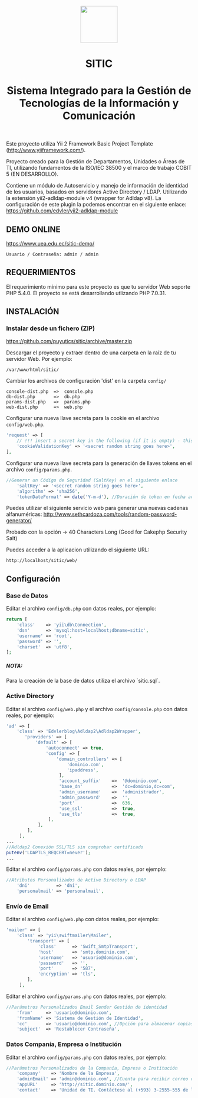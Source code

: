 <p align="center">
    <a href="https://github.com/yiisoft" target="_blank">
        <img src="https://avatars0.githubusercontent.com/u/993323" height="100px">
    </a>
    <h1 align="center">SITIC</h1>
    <h1 align="center">Sistema Integrado para la Gestión de Tecnologías de la Información y Comunicación</h1>
    <br>
</p>

Este proyecto utiliza Yii 2 Framework Basic Project Template (http://www.yiiframework.com/).

Proyecto creado para la Gestión de Departamentos, Unidades o Áreas de TI, utilizando fundamentos de la ISO/IEC 38500 y el marco de trabajo COBIT 5 (EN DESARROLLO).

Contiene un módulo de Autoservicio y manejo de información de identidad de los usuarios, basados en servidores Active Directory / LDAP. Utilizando la extensión yii2-adldap-module v4 (wrapper for Adldap v8).
La configuración de este plugin la podemos encontrar en el siguiente enlace:
https://github.com/edvler/yii2-adldap-module


<h2>DEMO ONLINE</h2>

https://www.uea.edu.ec/sitic-demo/


~~~
Usuario / Contraseña: admin / admin
~~~

REQUERIMIENTOS
--------------

El requerimiento mínimo para este proyecto es que tu servidor Web soporte PHP 5.4.0. El proyecto se está desarrollando utlizando PHP 7.0.31.


INSTALACIÓN
-----------

### Instalar desde un fichero (ZIP)

https://github.com/puyutics/sitic/archive/master.zip

Descargar el proyecto y extraer dentro de una carpeta en la raíz de tu servidor Web. Por ejemplo:

~~~
/var/www/html/sitic/
~~~

Cambiar los archivos de configuración 'dist' en la carpeta `config/`

~~~
console-dist.php  =>  console.php
db-dist.php       =>  db.php
params-dist.php   =>  params.php
web-dist.php      =>  web.php
~~~

Configurar una nueva llave secreta para la cookie en el archivo `config/web.php`.

```php
'request' => [
    // !!! insert a secret key in the following (if it is empty) - this is required by cookie validation
    'cookieValidationKey' => '<secret random string goes here>',
],
```

Configurar una nueva llave secreta para la generación de llaves tokens en el archivo `config/params.php`.

```php
//Generar un Código de Seguridad (SaltKey) en el siguiente enlace
    'saltKey' => '<secret random string goes here>',
    'algorithm' => 'sha256',
    'tokenDateFormat' => date('Y-m-d'), //Duración de token en fecha actual desde 00:00 hasta 23:59
```

Puedes utilizar el siguiente servicio web para generar una nuevas cadenas alfanuméricas:
http://www.sethcardoza.com/tools/random-password-generator/

Probado con la opción -> 40 Characters Long (Good for Cakephp Security Salt)

Puedes acceder a la aplicacion utilizando el siguiente URL:

~~~
http://localhost/sitic/web/
~~~


Configuración
-------------

### Base de Datos

Editar el archivo `config/db.php` con datos reales, por ejemplo:

```php
return [
    'class'    => 'yii\db\Connection',
    'dsn'      => 'mysql:host=localhost;dbname=sitic',
    'username' => 'root',
    'password' => '',
    'charset'  => 'utf8',
];
```

<h5>NOTA:</h5>
Para la creación de la base de datos utiliza el archivo `sitic.sql`.

### Active Directory

Editar el archivo `config/web.php` y el archivo `config/console.php` con datos reales, por ejemplo:

```php
'ad' => [
    'class' => 'Edvlerblog\Adldap2\Adldap2Wrapper',
       'providers' => [
           'default' => [
               'autoconnect' => true,
               'config' => [
                   'domain_controllers' => [
                       'dominio.com',
                       'ipaddress',
                    ],
                    'account_suffix'    =>  '@dominio.com',
                    'base_dn'           =>  'dc=dominio,dc=com',
                    'admin_username'    =>  'administrador',
                    'admin_password'    =>  '',
                    'port'              =>  636,
                    'use_ssl'           =>  true,
                    'use_tls'           =>  true,
                ],
            ],
        ],
     ],
...
//Adldap2 Conexión SSL/TLS sin comprobar certificado
putenv('LDAPTLS_REQCERT=never');
...
```

Editar el archivo `config/params.php` con datos reales, por ejemplo:

```php
//Atributos Personalizados de Active Directory o LDAP
    'dni'          => 'dni',
    'personalmail' => 'personalmail',
```

### Envío de Email

Editar el archivo `config/web.php` con datos reales, por ejemplo:

```php
'mailer' => [
    'class' => 'yii\swiftmailer\Mailer',
        'transport' => [
            'class'      => 'Swift_SmtpTransport',
            'host'       => 'smtp.dominio.com',
            'username'   => 'usuario@dominio.com',
            'password'   => '',
            'port'       => '587',
            'encryption' => 'tls',
        ],
     ],
```

Editar el archivo `config/params.php` con datos reales, por ejemplo:

```php
//Parámetros Personalizados Email Sender Gestión de identidad
    'from'     => 'usuario@dominio.com',
    'fromName' => 'Sistema de Gestión de Identidad',
    'cc'       => 'usuario@dominio.com', //Opción para almacenar copias de Emails Enviados
    'subject'  => 'Restablecer Contraseña',
```

### Datos Companía, Empresa o Institución

Editar el archivo `config/params.php` con datos reales, por ejemplo:

```php
//Parámetros Personalizados de la Companía, Empresa o Institución
    'company'    => 'Nombre de la Empresa',
    'adminEmail' => 'admin@dominio.com', //Cuenta para recibir correo del formulario de contacto.
    'appURL'     => 'http://sitic.dominio.com/',
    'contact'    => 'Unidad de TI. Contáctese al (+593) 3-2555-555 de lunes a viernes, en horario de atención 08h00 - 17h00.',
